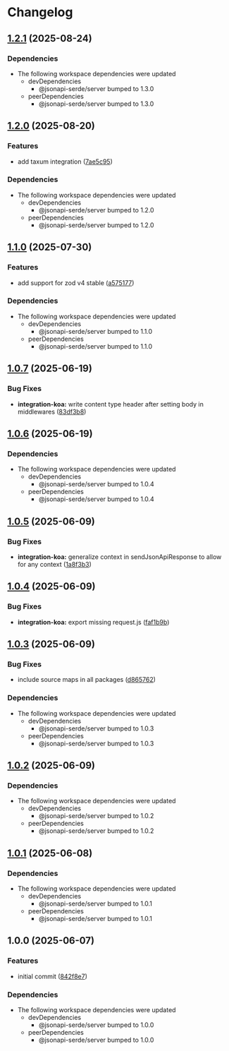 # Changelog

## [1.2.1](https://github.com/DASPRiD/jsonapi-serde-js/compare/integration-koa-v1.2.0...integration-koa-v1.2.1) (2025-08-24)


### Dependencies

* The following workspace dependencies were updated
  * devDependencies
    * @jsonapi-serde/server bumped to 1.3.0
  * peerDependencies
    * @jsonapi-serde/server bumped to 1.3.0

## [1.2.0](https://github.com/DASPRiD/jsonapi-serde-js/compare/integration-koa-v1.1.0...integration-koa-v1.2.0) (2025-08-20)


### Features

* add taxum integration ([7ae5c95](https://github.com/DASPRiD/jsonapi-serde-js/commit/7ae5c95b20b570911aa68e2308d6d4c4d0972591))


### Dependencies

* The following workspace dependencies were updated
  * devDependencies
    * @jsonapi-serde/server bumped to 1.2.0
  * peerDependencies
    * @jsonapi-serde/server bumped to 1.2.0

## [1.1.0](https://github.com/DASPRiD/jsonapi-serde-js/compare/integration-koa-v1.0.7...integration-koa-v1.1.0) (2025-07-30)


### Features

* add support for zod v4 stable ([a575177](https://github.com/DASPRiD/jsonapi-serde-js/commit/a5751773ce4747867301b21ee8532d4c311032b1))


### Dependencies

* The following workspace dependencies were updated
  * devDependencies
    * @jsonapi-serde/server bumped to 1.1.0
  * peerDependencies
    * @jsonapi-serde/server bumped to 1.1.0

## [1.0.7](https://github.com/DASPRiD/jsonapi-serde-js/compare/integration-koa-v1.0.6...integration-koa-v1.0.7) (2025-06-19)


### Bug Fixes

* **integration-koa:** write content type header after setting body in middlewares ([83df3b8](https://github.com/DASPRiD/jsonapi-serde-js/commit/83df3b8da0ca4a4a129a13b8decfa21bbd90623f))

## [1.0.6](https://github.com/DASPRiD/jsonapi-serde-js/compare/integration-koa-v1.0.5...integration-koa-v1.0.6) (2025-06-19)


### Dependencies

* The following workspace dependencies were updated
  * devDependencies
    * @jsonapi-serde/server bumped to 1.0.4
  * peerDependencies
    * @jsonapi-serde/server bumped to 1.0.4

## [1.0.5](https://github.com/DASPRiD/jsonapi-serde-js/compare/integration-koa-v1.0.4...integration-koa-v1.0.5) (2025-06-09)


### Bug Fixes

* **integration-koa:** generalize context in sendJsonApiResponse to allow for any context ([1a8f3b3](https://github.com/DASPRiD/jsonapi-serde-js/commit/1a8f3b3a575831fdf41b39e06a1c3b504760872c))

## [1.0.4](https://github.com/DASPRiD/jsonapi-serde-js/compare/integration-koa-v1.0.3...integration-koa-v1.0.4) (2025-06-09)


### Bug Fixes

* **integration-koa:** export missing request.js ([faf1b9b](https://github.com/DASPRiD/jsonapi-serde-js/commit/faf1b9b3460a47dd17b0b4b7fb7941ee9544d8f3))

## [1.0.3](https://github.com/DASPRiD/jsonapi-serde-js/compare/integration-koa-v1.0.2...integration-koa-v1.0.3) (2025-06-09)


### Bug Fixes

* include source maps in all packages ([d865762](https://github.com/DASPRiD/jsonapi-serde-js/commit/d8657621ae9d3acb67bca0bda9cfacdffa409bad))


### Dependencies

* The following workspace dependencies were updated
  * devDependencies
    * @jsonapi-serde/server bumped to 1.0.3
  * peerDependencies
    * @jsonapi-serde/server bumped to 1.0.3

## [1.0.2](https://github.com/DASPRiD/jsonapi-serde-js/compare/integration-koa-v1.0.1...integration-koa-v1.0.2) (2025-06-09)


### Dependencies

* The following workspace dependencies were updated
  * devDependencies
    * @jsonapi-serde/server bumped to 1.0.2
  * peerDependencies
    * @jsonapi-serde/server bumped to 1.0.2

## [1.0.1](https://github.com/DASPRiD/jsonapi-serde-js/compare/integration-koa-v1.0.0...integration-koa-v1.0.1) (2025-06-08)


### Dependencies

* The following workspace dependencies were updated
  * devDependencies
    * @jsonapi-serde/server bumped to 1.0.1
  * peerDependencies
    * @jsonapi-serde/server bumped to 1.0.1

## 1.0.0 (2025-06-07)


### Features

* initial commit ([842f8e7](https://github.com/DASPRiD/jsonapi-serde-js/commit/842f8e73268d2ca61e4d63acf1401927e471435f))


### Dependencies

* The following workspace dependencies were updated
  * devDependencies
    * @jsonapi-serde/server bumped to 1.0.0
  * peerDependencies
    * @jsonapi-serde/server bumped to 1.0.0
